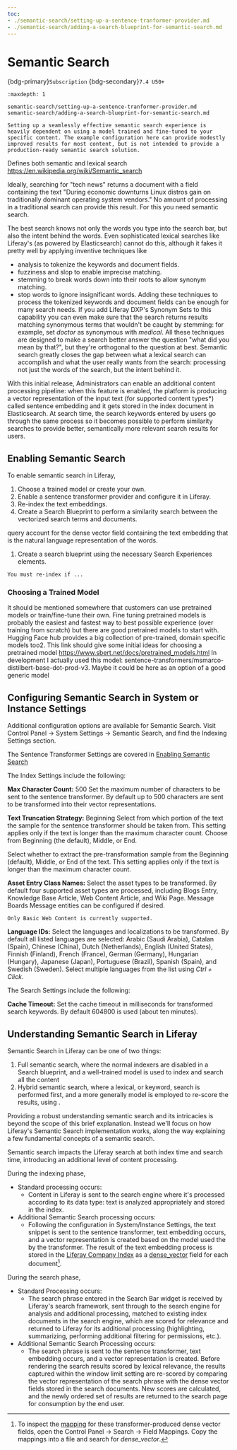 ```yaml
---
toc:
- ./semantic-search/setting-up-a-sentence-tranformer-provider.md
- ./semantic-search/adding-a-search-blueprint-for-semantic-search.md
---
```


# Semantic Search
{bdg-primary}`Subscription`
{bdg-secondary}`7.4 U50+`

```{toctree}
:maxdepth: 1

semantic-search/setting-up-a-sentence-tranformer-provider.md
semantic-search/adding-a-search-blueprint-for-semantic-search.md
```

<!-- Questions and comments:

1. Are the vector representations (the text embeddings) stored in the transformer service? I don't see anything in the returned documents, and I saw txtai munching a lot of data as I added Liferay Learn articles via the ingester, so I am guessing the answer is "yes". So I cannot really say that the transformed text embeddings are indexed with the Liferay documents. Might want to get a good diagram prepared for this.
   Yes, they are stored. The output of this transformation process is stored in the index document for each supported and configured type in Elasticsearch.

   The field is names as vector_embedding_<dimension>_<languageid>. If you don't see that in your documents in Elasticsearch, something is wrong with your setup.

2. I hate calling these things text embeddings, as a noun. They're the vector representations of the text as produced by the text embedding transformation technique (I think; obviously I could be very wrong). But, if that's the dumb jargon someone came up with and everyone uses, I guess we'll go with it.

   just catching one line there, of your feelings towards the word "embedding": I'd be more than happy to read language that makes sense easier, but this is an established term on this field. That's why, in my opinion, it should be made clear at least somewhere in the beginning that what we are doing is creating "text embedding". Maybe then once explaining what that is (vectors or strictly spoken: one embedding is one vector). That is created from a (configurable) text sample representing the indexed asset. To be exact, we are using sentence transformers and we should be talking about "sentence embedding" but I'm fine with "text embedding" because it makes more sense in this context.

   Also, it's non plural because only one embedding is created per document (at least at the moment)

   "Sentence" is just to make distinction to the v1 of this technique: "word embedding" which worked word wise. While speaking of "sentence" as the unit of transformation might sound not exactly correct the text samples actually rely on sentence boundaries. At least in this implementation here.

3. Our descriptions don't include any indication of which document fields are processed by the transformer. Are we only talking about content, content_xx_XX, or is it some kind of amalgamation of all the text fields in a document? Something else?
   title + content, or subject + body in case of MBMessage. But depending on the configured char length and the length of the title/subject, there may be no characters used from the "content/body"-->


<!-- The Intro still needs lots of work--skip it for now and start with Enabling Semantic Search -->
```{important}
Setting up a seamlessly effective semantic search experience is heavily dependent on using a model trained and fine-tuned to your specific content. The example configuration here can provide modestly improved results for most content, but is not intended to provide a production-ready semantic search solution.
```

Defines both semantic and lexical search https://en.wikipedia.org/wiki/Semantic_search

Ideally, searching for "tech news" returns a document with a field containing the text "During economic downturns Linux distros gain on traditionally dominant operating system vendors." No amount of processing in a traditional search can provide this result. For this you need semantic search.

The best search knows not only the words you type into the search bar, but also the intent behind the words. Even sophisticated lexical searches like Liferay's (as powered by Elasticsearch) cannot do this, although it fakes it pretty well by applying inventive techniques like 
- analysis to tokenize the keywords and document fields.
- fuzziness and slop to enable imprecise matching.
- stemming to break words down into their roots to allow synonym matching.
- stop words to ignore insignificant words.
Adding these techniques to process the tokenized keywords and document fields can be enough for many search needs. If you add  Liferay DXP's Synonym Sets to this capability you can even make sure that the search returns results matching synonymous terms that wouldn't be caught by stemming: for example, set _doctor_ as synonymous with _medical_. All these techniques are designed to make a search better answer the question "what did you mean by that?", but they're orthogonal to the question at best. Semantic search greatly closes the gap between what a lexical search can accomplish and what the user really wants from the search: processing not just the words of the search, but the intent behind it.

<!-- If we get specific we better be able to deliver this result. -->

With this initial release, Administrators can enable an additional content processing pipeline: when this feature is enabled, the platform is producing a vector representation of the input text (for supported content types*) called sentence embedding and it gets stored in the index document in Elasticsearch. At search time, the search keywords entered by users go through the same process so it becomes possible to perform similarity searches to provide better, semantically more relevant search results for users.

## Enabling Semantic Search

To enable semantic search in Liferay,

1. Choose a trained model or create your own.
1. Enable a sentence transformer provider and configure it in Liferay.
1. Re-index the text embeddings.
1. Create a Search Blueprint to perform a similarity search between the vectorized search terms and documents.


query account for the dense vector field containing the text embedding that is the natural language representation of the words.
1. Create a search blueprint using the necessary Search Experiences elements.

```{important} 
You must re-index if ...
```

### Choosing a Trained Model

It should be mentioned somewhere that customers can use pretrained models or train/fine-tune their own. Fine tuning pretrained models is probably the easiest and fastest way to best possible experience (over training from scratch) but there are good pretrained models to start with. Hugging Face hub provides a big collection of pre-trained, domain specific models too2.
This link should give some initial ideas for choosing a pretrained model https://www.sbert.net/docs/pretrained_models.html
In development I actually used this model: sentence-transformers/msmarco-distilbert-base-dot-prod-v3. Maybe it could be here as an option of a good generic model

<!-- Terrible section name--revisit -->
## Configuring Semantic Search in System or Instance Settings

Additional configuration options are available for Semantic Search. Visit Control Panel &rarr; System Settings &rarr; Semantic Search, and find the Indexing Settings section.

The Sentence Transformer Settings are covered in [Enabling Semantic Search](#enabling-semantic-search)

The Index Settings include the following:

**Max Character Count:** 500 Set the maximum number of characters to be sent to the sentence transformer. By default up to 500 characters are sent to be transformed into their vector representations.

**Text Truncation Strategy:** Beginning Select from which portion of the text the sample for the sentence transformer should be taken from. This setting applies only if the text is longer than the maximum character count. Choose from Beginning (the default), Middle, or End.

Select whether to extract the pre-transformation sample from the Beginning (default), Middle, or End of the text. This setting applies only if the text is longer than the maximum character count.

**Asset Entry Class Names:** Select the asset types to be transformed. By default four supported asset types are processed, including Blogs Entry, Knowledge Base Article, Web Content Article, and Wiki Page. Message Boards Message entities can be configured if desired. 

```{note}
Only Basic Web Content is currently supported.
```

**Language IDs:** Select the languages and localizations to be transformed. By default all listed languages are selected: Arabic (Saudi Arabia), Catalan (Spain), Chinese (China), Dutch (Netherlands), English (United States), Finnish (Finland), French (France), German (Germany), Hungarian (Hungary), Japanese (Japan), Portuguese (Brazil), Spanish (Spain), and Swedish (Sweden). Select multiple languages from the list using _Ctrl + Click_.

The Search Settings include the following:

**Cache Timeout:** Set the cache timeout in milliseconds for transformed search keywords. By default 604800 is used (about ten minutes).

## Understanding Semantic Search in Liferay

Semantic Search in Liferay can be one of two things:
1. Full semantic search, where the normal indexers are disabled in a Search blueprint, and a well-trained model is used to index and search all the content 
1. Hybrid semantic search, where a lexical, or keyword, search is performed first, and a more generally model is employed to re-score the results, using .

Providing a robust understanding semantic search and its intricacies is beyond the scope of this brief explanation. Instead we'll focus on how Liferay's Semantic Search implementation works, along the way explaining a few fundamental concepts of a semantic search.

Semantic search impacts the Liferay search at both index time and search time, introducing an additional level of content processing.

During the indexing phase, 

* Standard processing occurs:
  * Content in Liferay is sent to the search engine where it's processed according to its data type: text is analyzed appropriately and stored in the index.
* Additional Semantic Search processing occurs:
  * Following the configuration in System/Instance Settings, the text snippet is sent to the sentence transformer, text embedding occurs, and a vector representation is created based on the model used the by the transformer. The result of the text embedding process is stored in the [Liferay Company Index](../../search-administration-and-tuning/elasticsearch-indexes-reference.md) as a [dense_vector](https://www.elastic.co/guide/en/elasticsearch/reference/7.x/dense-vector.html) field for each document[^1].

[^1]: To inspect the [mapping](../../search-administration-and-tuning/search-administration.md#field-mappings) for these transformer-produced dense vector fields, open the Control Panel &rarr; Search &rarr; Field Mappings. Copy the mappings into a file and search for *dense_vector*.

During the search phase,

* Standard Processing occurs:
  * The search phrase entered in the Search Bar widget is received by Liferay's search framework, sent through to the search engine for analysis and additional processing, matched to existing index documents in the search engine, which are scored for relevance and returned to Liferay for its additional processing (highlighting, summarizing, performing additional filtering for permissions, etc.). 
* Additional Semantic Search Processing occurs:
  * The search phrase is sent to the sentence transformer, text embedding occurs, and a vector representation is created. Before rendering the search results scored by lexical relevance, the results captured within the window limit setting are re-scored by comparing the vector representation of the search phrase with the dense vector fields stored in the search documents. New scores are calculated, and the newly ordered set of results are returned to the search page for consumption by the end user.


<!-- TODO: Quickly follow this documentation with a more robust example article, configuring the ootb element differently and including Petteri's more complicated custom element? -->


<!-- COMMENTS BELOW, DON'TBOTHER READING
depending on data set and the model, can improve the results, but...

there's another element Search with Sentence Embedding taht may be in producst or may just doc it (really complicated, more on the true semantic side instead of a rescore

see the blueprint on the ticket, may or may not be included in the product
### Specify a Pre-Trained Model

Semantic Search: User story has steps on using the ingester module to index from Liferay Learn and HC to get data, how to set up text AI using docker. See the confluence page (tibor linked in DM) for links to other articles to familiarize myself. Sys Settings > Semantic Search setting

set the transformer txtai or HF (need account and access token)

needs the model pre-trained by someone else (this is also hugging face; need an account), sending them a sentence and getting back vectors. the model used in our config must support feature extraction

for HF enter the model (there will be a selector)

the number of dimensions setting is needed for txtai or HF: to figure out how many dimensions they produce there's a test to perform in HF; test columns is the number of dimensions. it's important to get it right.

There will be a "test connection" button in system setting

Only certain asset types are supported as per the config (no custom structures, commerce stuff, objects)

Search time cache timeout so the provider is not hit for multiple repeated searches over and over. No index time caching.

send a sentence get back a vector/ 500 max char count by default, beginning of the content by default



Use txtai for testing
-->
